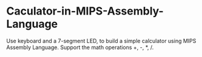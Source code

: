 # Caculator-in-MIPS-Assembly-Language
Use keyboard and a 7-segment LED, to build a simple calculator using MIPS Assembly Language. Support the math operations +, -, *, /. 
